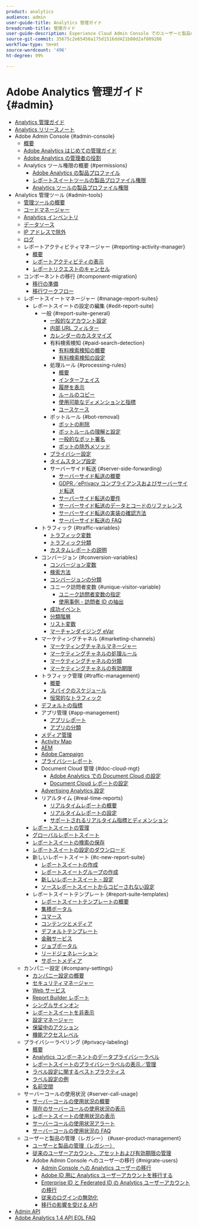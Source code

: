 ```yaml
---
product: analytics
audience: admin
user-guide-title: Analytics 管理ガイド
breadcrumb-title: 管理ガイド
user-guide-description: Experience Cloud Admin Console でのユーザーと製品の管理、レポートスイートの設定など、Analytics の管理タスクについて説明します。
source-git-commit: 35675c2e65456a175d1516dd421b80d2af809286
workflow-type: tm+mt
source-wordcount: '496'
ht-degree: 99%

---
```



# Adobe Analytics 管理ガイド {#admin}

+ [Analytics 管理ガイド](home.md)
+ [Analytics リリースノート](https://experienceleague.adobe.com/ja/docs/analytics/release-notes/latest)
+ Adobe Admin Console {#admin-console}
   + [概要](admin-console/home.md)
   + [Adobe Analytics はじめての管理ガイド](admin-console/first-admin-guide.md)
   + [Adobe Analytics の管理者の役割](admin-console/admin-roles-in-analytics.md)
   + Analytics ツール権限の概要 {#permissions}
      + [Adobe Analytics の製品プロファイル](admin-console/permissions/product-profile.md)
      + [レポートスイートツールの製品プロファイル権限](admin-console/permissions/report-suite-tools.md)
      + [Analytics ツールの製品プロファイル権限](admin-console/permissions/analytics-tools.md)
+ Analytics 管理ツール {#admin-tools}
   + [管理ツールの概要](tools/c-admin-tools.md)
   + [コードマネージャー](tools/code-manager-admin.md)
   + [Analytics インベントリ](tools/analytics-inventory.md)
   + [データソース](tools/data-sources.md)
   + [IP アドレスで除外](tools/exclude-ip.md)
   + [ログ](tools/logs.md)
   + レポートアクティビティマネージャー {#reporting-activity-manager}
      + [概要](tools/reporting-activity-manager/reporting-activity-overview.md)
      + [レポートアクティビティの表示](tools//reporting-activity-manager/reporting-activity.md)
      + [レポートリクエストのキャンセル](tools/reporting-activity-manager/reporting-activity-cancel-requests.md)
   + コンポーネントの移行 {#component-migration}
      + [移行の準備](tools/component-migration/prepare-component-migration.md)
      + [移行ワークフロー](tools/component-migration/component-migration.md)
   + レポートスイートマネージャー {#manage-report-suites}
      + レポートスイートの設定の編集 {#edit-report-suite}
         + 一般 {#report-suite-general}
            + [一般的なアカウント設定](tools/manage-rs/edit-settings/general/general-acct-settings-admin.md)
            + [内部 URL フィルター](tools/manage-rs/edit-settings/general/internal-url-filter-admin.md)
            + [カレンダーのカスタマイズ](tools/manage-rs/edit-settings/general/custom-calendar.md)
            + 有料検索検知 {#paid-search-detection}
               + [有料検索検知の概要](tools/manage-rs/edit-settings/general/paid-search-detection/paid-search-detection.md)
               + [有料検索検知の設定](tools/manage-rs/edit-settings/general/paid-search-detection/t-paid-search-detection.md)
            + 処理ルール {#processing-rules}
               + [概要](tools/manage-rs/edit-settings/general/processing-rules/pr-overview.md)
               + [インターフェイス](tools/manage-rs/edit-settings/general/processing-rules/pr-interface.md)
               + [履歴を表示](tools/manage-rs/edit-settings/general/processing-rules/pr-view-history.md)
               + [ルールのコピー](tools/manage-rs/edit-settings/general/processing-rules/pr-copy.md)
               + [使用可能なディメンションと指標](tools/manage-rs/edit-settings/general/processing-rules/pr-variables.md)
               + [ユースケース](tools/manage-rs/edit-settings/general/processing-rules/pr-use-cases.md)
            + ボットルール {#bot-removal}
               + [ボットの削除](tools/manage-rs/edit-settings/general/bot-removal/bot-removal.md)
               + [ボットルールの理解と設定](tools/manage-rs/edit-settings/general/bot-removal/bot-rules.md)
               + [一般的なボット署名](tools/manage-rs/edit-settings/general/bot-removal/bot-signatures.md)
               + [ボットの除外メソッド](tools/manage-rs/edit-settings/general/bot-removal/bot-exclusion-methods.md)
            + [プライバシー設定](tools/manage-rs/edit-settings/general/privacy-settings.md)
            + [タイムスタンプ設定](tools/manage-rs/edit-settings/general/timestamp-configuration.md)
            + サーバーサイド転送 {#server-side-forwarding}
               + [サーバーサイド転送の概要](tools/manage-rs/edit-settings/general/c-server-side-forwarding/ssf.md)
               + [GDPR／ePrivacy コンプライアンスおよびサーバーサイド転送](tools/manage-rs/edit-settings/general/c-server-side-forwarding/ssf-gdpr.md)
               + [サーバーサイド転送の要件](tools/manage-rs/edit-settings/general/c-server-side-forwarding/ssf-requirements.md)
               + [サーバーサイド転送のデータとコードのリファレンス](tools/manage-rs/edit-settings/general/c-server-side-forwarding/ssf-reference.md)
               + [サーバーサイド転送の実装の確認方法](tools/manage-rs/edit-settings/general/c-server-side-forwarding/ssf-verify.md)
               + [サーバーサイド転送の FAQ](tools/manage-rs/edit-settings/general/c-server-side-forwarding/ssf-faq.md)
         + トラフィック {#traffic-variables}
            + [トラフィック変数](tools/manage-rs/edit-settings/c-traffic-variables/traffic-var.md)
            + [トラフィック分類](tools/manage-rs/edit-settings/c-traffic-variables/traffic-classifications.md)
            + [カスタムレポートの説明](tools/manage-rs/edit-settings/c-traffic-variables/custom-desc-admin.md)
         + コンバージョン {#conversion-variables}
            + [コンバージョン変数](tools/manage-rs/edit-settings/conversion-var-admin/conversion-var-admin.md)
            + [検索方法](tools/manage-rs/edit-settings/conversion-var-admin/finding-methods.md)
            + [コンバージョンの分類](tools/manage-rs/edit-settings/conversion-var-admin/conversion-classifications.md)
            + ユニーク訪問者変数 {#unique-visitor-variable}
               + [ユニーク訪問者変数の指定](tools/manage-rs/edit-settings/conversion-var-admin/unique-visitor-variable-admin/t-unique-visitor-variable.md)
               + [使用事例 - 訪問者 ID の抽出](tools/manage-rs/edit-settings/conversion-var-admin/unique-visitor-variable-admin/extract-visitorids-usecase.md)
            + [成功イベント](tools/manage-rs/edit-settings/conversion-var-admin/c-success-events/success-event.md)
            + [分類階層](tools/manage-rs/edit-settings/conversion-var-admin/classification-hierarchies.md)
            + [リスト変数](tools/manage-rs/edit-settings/conversion-var-admin/list-var-admin.md)
            + [マーチャンダイジング eVar](tools/manage-rs/edit-settings/conversion-var-admin/merchandising-evars.md)
         + マーケティングチャネル {#marketing-channels}
            + [マーケティングチャネルマネージャー](tools/manage-rs/edit-settings/marketing-channels/c-channels.md)
            + [マーケティングチャネルの処理ルール](tools/manage-rs/edit-settings/marketing-channels/c-rules.md)
            + [マーケティングチャネルの分類](tools/manage-rs/edit-settings/marketing-channels/classifications-mchannel.md)
            + [マーケティングチャネルの有効期限](tools/manage-rs/edit-settings/marketing-channels/visitor-engagement.md)
         + トラフィック管理 {#traffic-management}
            + [概要](tools/manage-rs/edit-settings/c-traffic-management/traffic-management.md)
            + [スパイクのスケジュール](tools/manage-rs/edit-settings/c-traffic-management/t-traffic-schedule-spike.md)
            + [恒常的なトラフィック](tools/manage-rs/edit-settings/c-traffic-management/t-traffic-permanent.md)
         + [デフォルトの指標](tools/manage-rs/edit-settings/default-metrics.md)
         + アプリ管理 {#app-management}
            + [アプリレポート](tools/manage-rs/edit-settings/app-reporting.md)
            + [アプリの分類](tools/manage-rs/edit-settings/app-classifications.md)
         + [メディア管理](tools/manage-rs/edit-settings/media-management.md)
         + [Activity Map](tools/manage-rs/edit-settings/activity-map.md)
         + [AEM](tools/manage-rs/edit-settings/adobe-experience-manager.md)
         + [Adobe Campaign](tools/manage-rs/edit-settings/adobe-campaign.md)
         + [プライバシーレポート](tools/manage-rs/edit-settings/privacy-reporting.md)
         + Document Cloud 管理 {#doc-cloud-mgt}
            + [Adobe Analytics での Document Cloud の設定](tools/manage-rs/edit-settings/document-cloud-mgt.md)
            + [Document Cloud レポートの設定](tools/manage-rs/edit-settings/document-cloud-config.md)
         + [Advertising Analytics 設定](tools/manage-rs/edit-settings/advertising-analytics-config.md)
         + リアルタイム {#real-time-reports}
            + [リアルタイムレポートの概要](tools/manage-rs/edit-settings/realtime/realtime.md)
            + [リアルタイムレポートの設定](tools/manage-rs/edit-settings/realtime/t-realtime-admin.md)
            + [サポートされるリアルタイム指標とディメンション](tools/manage-rs/edit-settings/realtime/realtime-metrics.md)
      + [レポートスイートの管理](tools/manage-rs/report-suites-admin.md)
      + [グローバルレポートスイート](tools/manage-rs/rollup-report-suite.md)
      + [レポートスイートの検索の保存](tools/manage-rs/t-report-suite-saved-search.md)
      + [レポートスイートの設定のダウンロード](tools/manage-rs/t-download-rs-settings.md)
      + 新しいレポートスイート {#c-new-report-suite}
         + [レポートスイートの作成](tools/manage-rs/new-rs/t-create-a-report-suite.md)
         + [レポートスイートグループの作成](tools/manage-rs/new-rs/t-create-rs-group.md)
         + [新しいレポートスイート - 設定](tools/manage-rs/new-rs/new-report-suite.md)
         + [ソースレポートスイートからコピーされない設定](tools/manage-rs/new-rs/settings-not-copied-from-rs.md)
      + レポートスイートテンプレート {#report-suite-templates}
         + [レポートスイートテンプレートの概要](tools/manage-rs/rs-templates/report-suite-templates.md)
         + [集積ポータル](tools/manage-rs/rs-templates/aggregator-portal.md)
         + [コマース](tools/manage-rs/rs-templates/commerce-admin.md)
         + [コンテンツとメディア](tools/manage-rs/rs-templates/content-media.md)
         + [デフォルトテンプレート](tools/manage-rs/rs-templates/default-rs-template.md)
         + [金融サービス](tools/manage-rs/rs-templates/financial-services.md)
         + [ジョブポータル](tools/manage-rs/rs-templates/job-portal.md)
         + [リードジェネレーション](tools/manage-rs/rs-templates/lead-generation.md)
         + [サポートメディア](tools/manage-rs/rs-templates/support-media.md)
   + カンパニー設定 {#company-settings}
      + [カンパニー設定の概要](tools/company/c-company-settings.md)
      + [セキュリティマネージャー](tools/company/security-manager.md)
      + [Web サービス](tools/company/web-services-admin.md)
      + [Report Builder レポート](tools/company/report-builder-reports-admin.md)
      + [シングルサインオン](tools/company/single-signon-admin.md)
      + [レポートスイートを非表示](tools/company/c-hide-report-suites.md)
      + [設定マネージャー](tools/company/preferences-manager.md)
      + [保留中のアクション](tools/company/pending-actions-admin.md)
      + [機能アクセスレベル](tools/company/feature-access-levels.md)
   + プライバシーラベリング {#privacy-labeling}
      + [概要](tools/privacy-labeling/labeling-overview.md)
      + [Analytics コンポーネントのデータプライバシーラベル](tools/privacy-labeling/labels.md)
      + [レポートスイートのプライバシーラベルの表示／管理](tools/privacy-labeling/view-settings.md)
      + [ラベル設定に関するベストプラクティス](tools/privacy-labeling/best-practices.md)
      + [ラベル設定の例](tools/privacy-labeling/examples.md)
      + [名前空間](tools/privacy-labeling/namespaces.md)
   + サーバーコールの使用状況 {#server-call-usage}
      + [サーバーコールの使用状況の概要](tools/server-call-usage/overage-overview.md)
      + [現在のサーバーコールの使用状況の表示](tools/server-call-usage/server-call-usage-dashboard.md)
      + [レポートスイートの使用状況の表示](tools/server-call-usage/report-suite-usage.md)
      + [サーバーコールの使用状況アラート](tools/server-call-usage/scu-alerts.md)
      + [サーバーコールの使用状況の FAQ](tools/server-call-usage/overage-faq.md)
   + ユーザーと製品の管理（レガシー） {#user-product-management}
      + [ユーザーと製品の管理（レガシー）](tools/user-management/user-management.md)
      + [従来のユーザーアカウント、アセットおよび有効期限の管理](tools/user-management/users-assets.md)
      + Adobe Admin Console へのユーザーの移行 {#migrate-users}
         + [Admin Console への Analytics ユーザーの移行](tools/user-management/user-migration/c-migration-tool.md)
         + [Adobe ID 用に Analytics ユーザーアカウントを移行する ](tools/user-management/user-migration/t-migrate-users.md)
         + [Enterprise ID と Federated ID の Analytics ユーザーアカウントの移行 ](tools/user-management/user-migration/migrate-enterprise.md)
         + [従来のログインの無効化](tools/user-management/user-migration/t-disable-legacy-login.md)
         + [移行の影響を受ける API](tools/user-management/user-migration/developer.md)
+ [Admin API](c-admin-api/c-admin-api.md)
+ [Adobe Analytics 1.4 API EOL FAQ](c-admin-api/c-admin-14-api-eol.md)

